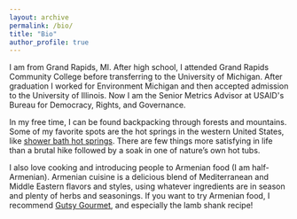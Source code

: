 ```yaml
---
layout: archive
permalink: /bio/
title: "Bio"
author_profile: true
---
```


I am from Grand Rapids, MI.  After high school, I attended Grand Rapids Community College before transferring to the University of Michigan.  After graduation I worked for Environment Michigan and then accepted admission to the University of Illinois. Now I am the Senior Metrics Advisor at USAID's Bureau for Democracy, Rights, and Governance.

<!--I pursue research with two goals in mind: (1) develop and refine theories that teach us about political behavior and (2) bring evidence to policy debates.  Those goals have attracted me to survey experiments and collaborations with NGOs and governments to implement field experiments, but I am also interested in longitudinal analyses, lab experiments, and causal inference statistics.-->

In my free time, I can be found backpacking through forests and mountains.  Some of my favorite spots are the hot springs in the western United States, like [shower bath hot springs](https://www.10adventures.com/hikes/salmon-challis-national-forest/shower-bath-hot-springs-hike/).  There are few things more satisfying in life than a brutal hike followed by a soak in one of nature’s own hot tubs.

I also love cooking and introducing people to Armenian food (I am half-Armenian).  Armenian cuisine is a delicious blend of Mediterranean and Middle Eastern flavors and styles, using whatever ingredients are in season and plenty of herbs and seasonings.  If you want to try Armenian food, I recommend [Gutsy Gourmet](https://www.thegutsygourmet.net/armenian.html), and especially the lamb shank recipe!

